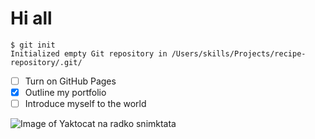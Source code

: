 # Hi all 
```
$ git init
Initialized empty Git repository in /Users/skills/Projects/recipe-repository/.git/
```

- [ ] Turn on GitHub Pages
- [x] Outline my portfolio
- [ ] Introduce myself to the world

![Image of Yaktocat na radko snimktata](https://octodex.github.com/images/yaktocat.png)
